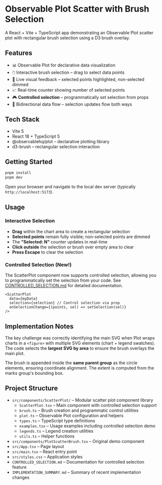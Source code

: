 # Observable Plot Scatter with Brush Selection

A React + Vite + TypeScript app demonstrating an Observable Plot scatter plot with rectangular brush selection using a D3 brush overlay.

## Features

- 📊 Observable Plot for declarative data visualization
- 🖱️ Interactive brush selection – drag to select data points
- 🎨 Live visual feedback – selected points highlighted, non-selected dimmed
- 📈 Real-time counter showing number of selected points
- 🎮 **Controlled selection** – programmatically set selection from props
- 🔄 Bidirectional data flow – selection updates flow both ways

## Tech Stack

- Vite 5
- React 18 + TypeScript 5
- @observablehq/plot – declarative plotting library
- d3-brush – rectangular selection interaction

## Getting Started

```sh
pnpm install
pnpm dev
```

Open your browser and navigate to the local dev server (typically `http://localhost:5173`).

## Usage

### Interactive Selection

- **Drag** within the chart area to create a rectangular selection
- **Selected points** remain fully visible; non-selected points are dimmed
- The **"Selected: N"** counter updates in real-time
- **Click outside** the selection or brush over empty area to clear
- **Press Escape** to clear the selection

### Controlled Selection (New!)

The ScatterPlot component now supports controlled selection, allowing you to programmatically set the selection from your code. See [CONTROLLED_SELECTION.md](./CONTROLLED_SELECTION.md) for detailed documentation.

```tsx
<ScatterPlot
  data={myData}
  selection={selection} // Control selection via prop
  onSelectionChange={(points, sel) => setSelection(sel)}
/>
```

## Implementation Notes

The key challenge was correctly identifying the main SVG when Plot wraps charts in a `<figure>` with multiple SVG elements (chart + legend swatches). The code selects the **largest SVG by area** to ensure the brush overlays the main plot.

The brush is appended inside the **same parent group** as the circle elements, ensuring coordinate alignment. The extent is computed from the marks group's bounding box.

## Project Structure

- `src/components/ScatterPlot/` – Modular scatter plot component library
  - `ScatterPlot.tsx` – Main component with controlled selection support
  - `brush.ts` – Brush creation and programmatic control utilities
  - `plot.ts` – Observable Plot configuration and helpers
  - `types.ts` – TypeScript type definitions
  - `examples.tsx` – Usage examples including controlled selection demo
  - `legends.ts` – Legend creation utilities
  - `utils.ts` – Helper functions
- `src/components/PlotScatterBrush.tsx` – Original demo component
- `src/App.tsx` – Page layout
- `src/main.tsx` – React entry point
- `src/styles.css` – Application styles
- `CONTROLLED_SELECTION.md` – Documentation for controlled selection feature
- `IMPLEMENTATION_SUMMARY.md` – Summary of recent implementation changes

